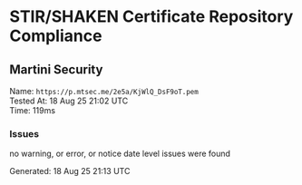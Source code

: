 # STIR/SHAKEN Certificate Repository Compliance

## Martini Security

Name: `https://p.mtsec.me/2e5a/KjWlQ_DsF9oT.pem`\
Tested At: 18 Aug 25 21:02 UTC\
Time: 119ms

### Issues

no warning, or error, or notice date level issues were found

Generated: 18 Aug 25 21:13 UTC